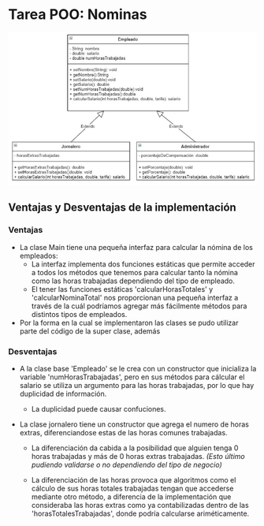 # Tarea POO: Nominas

![Screenshot](./img/class_diagram.jpg)

## Ventajas y Desventajas de la implementación

### Ventajas

- La clase Main tiene una pequeña interfaz para calcular la nómina de los empleados:
  - La interfaz implementa dos funciones estáticas que permite acceder a todos los métodos que tenemos para calcular tanto la nómina como las horas trabajadas dependiendo del tipo de empleado.
  - El tener las funciones estáticas 'calcularHorasTotales' y 'calcularNominaTotal' nos proporcionan una pequeña interfaz a través de la cuál podríamos agregar más fácilmente métodos para distintos tipos de empleados.
- Por la forma en la cual se implementaron las clases se pudo utilizar parte del código de la super clase, además

### Desventajas

- A la clase base 'Empleado' se le crea con un constructor que inicializa la variable 'numHorasTrabajadas', pero en sus métodos para cálcular el salario se utiliza un argumento para las horas trabajadas, por lo que hay duplicidad de información.

  - La duplicidad puede causar confuciones.

- La clase jornalero tiene un constructor que agrega el numero de horas extras, diferenciandose estas de las horas comunes trabajadas.

  - La diferenciación da cabida a la posibilidad que alguien tenga 0 horas trabajadas y más de 0 horas extras trabajadas. _(Esto último pudiendo validarse o no dependiendo del tipo de negocio)_

  - La diferenciación de las horas provoca que algoritmos como el cálculo de sus horas totales trabajadas tengan que accederse mediante otro método, a diferencia de la implementación que consideraba las horas extras como ya contabilizadas dentro de las 'horasTotalesTrabajadas', donde podría calcularse ariméticamente.
